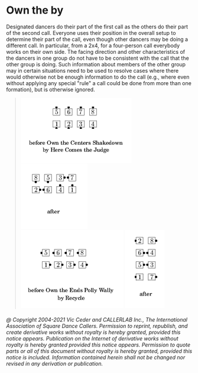 
# Own the <anyone> <anything> by <anything>

Designated dancers do their part of the first
<anything> call as the others do their part of the second <anything>
call. Everyone uses their position in the overall setup to determine
their part of the call, even though other dancers may be doing a
different call. In particular, from a 2x4, for a four-person call
everybody works on their own side. The facing direction and other
characteristics of the dancers in one group do not have to be
consistent with the call that the other group is doing. Such
information about members of the other group may in certain situations
need to be used to resolve cases where there would otherwise not be
enough information to do the call (e.g., where even without applying
any special "rule" a call could be done from more than one formation),
but is otherwise ignored.


> 
> ![alt](own_the_anyone_anything_by_anything-1.png)
> ![alt](own_the_anyone_anything_by_anything-2.png)  
> ![alt](own_the_anyone_anything_by_anything-3.png)
> ![alt](own_the_anyone_anything_by_anything-4.png)
> 

###### @ Copyright 2004-2021 Vic Ceder and CALLERLAB Inc., The International Association of Square Dance Callers. Permission to reprint, republish, and create derivative works without royalty is hereby granted, provided this notice appears. Publication on the Internet of derivative works without royalty is hereby granted provided this notice appears. Permission to quote parts or all of this document without royalty is hereby granted, provided this notice is included. Information contained herein shall not be changed nor revised in any derivation or publication.

